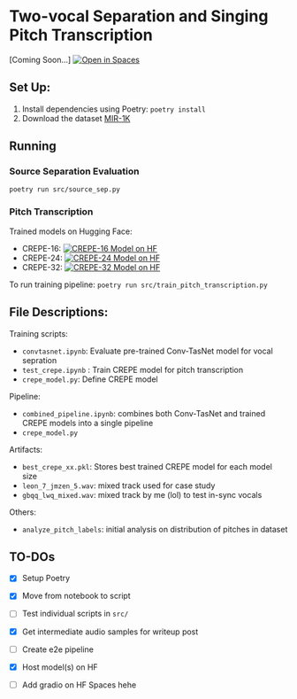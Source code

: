 # Two-vocal Separation and Singing Pitch Transcription
[Coming Soon...] [![Open in Spaces](https://huggingface.co/datasets/huggingface/badges/resolve/main/open-in-hf-spaces-sm-dark.svg)](https://huggingface.co/spaces/omgitsqing/karaoke-chaos)


## Set Up:
1. Install dependencies using Poetry: `poetry install`
2. Download the dataset [MIR-1K](https://zenodo.org/records/3532216)

## Running
### Source Separation Evaluation
`poetry run src/source_sep.py`

### Pitch Transcription
Trained models on Hugging Face:
- CREPE-16: [![CREPE-16 Model on HF](https://huggingface.co/datasets/huggingface/badges/resolve/main/model-on-hf-sm-dark.svg)](https://huggingface.co/omgitsqing/CREPE_MIR-1K_16)
- CREPE-24: [![CREPE-24 Model on HF](https://huggingface.co/datasets/huggingface/badges/resolve/main/model-on-hf-sm-dark.svg)](https://huggingface.co/omgitsqing/CREPE_MIR-1K_24)
- CREPE-32: [![CREPE-32 Model on HF](https://huggingface.co/datasets/huggingface/badges/resolve/main/model-on-hf-sm-dark.svg)](https://huggingface.co/omgitsqing/CREPE_MIR-1K_32)

To run training pipeline:
`poetry run src/train_pitch_transcription.py`




## File Descriptions:
Training scripts:
- `convtasnet.ipynb`: Evaluate pre-trained Conv-TasNet model for vocal sepration
- `test_crepe.ipynb` : Train CREPE model for pitch transcription
- `crepe_model.py`: Define CREPE model

Pipeline:
- `combined_pipeline.ipynb`: combines both Conv-TasNet and trained CREPE models into a single pipeline
- `crepe_model.py`

Artifacts:
- `best_crepe_xx.pkl`: Stores best trained CREPE model for each model size
- `leon_7_jmzen_5.wav`: mixed track used for case study
- `gbqq_lwq_mixed.wav`: mixed track by me (lol) to test in-sync vocals 

Others:
- `analyze_pitch_labels`: initial analysis on distribution of pitches in dataset

## TO-DOs
- [x] Setup Poetry
- [x] Move from notebook to script
- [ ] Test individual scripts in `src/`
- [x] Get intermediate audio samples for writeup post
- [ ] Create e2e pipeline
- [x] Host model(s) on HF
- [ ] Add gradio on HF Spaces hehe



